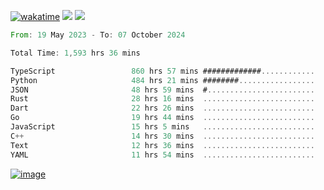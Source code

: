 [![wakatime](https://wakatime.com/badge/user/00eead22-fb14-4dd0-ab8a-3625cafbd50d.svg)](https://wakatime.com/@00eead22-fb14-4dd0-ab8a-3625cafbd50d)
![](https://komarev.com/ghpvc/?username=flatypus)
![](https://pixel.flatypus.me/flatypus?type=tracker)
<!--START_SECTION:waka-->

```rust
From: 19 May 2023 - To: 07 October 2024

Total Time: 1,593 hrs 36 mins

TypeScript                 860 hrs 57 mins #############............   53.77 %
Python                     484 hrs 21 mins ########.................   30.25 %
JSON                       48 hrs 59 mins  #........................   03.06 %
Rust                       28 hrs 16 mins  .........................   01.77 %
Dart                       22 hrs 26 mins  .........................   01.40 %
Go                         19 hrs 44 mins  .........................   01.23 %
JavaScript                 15 hrs 5 mins   .........................   00.94 %
C++                        14 hrs 30 mins  .........................   00.91 %
Text                       12 hrs 36 mins  .........................   00.79 %
YAML                       11 hrs 54 mins  .........................   00.74 %
```

<!--END_SECTION:waka-->
[<img alt="image" src="https://github.com/flatypus/flatypus/assets/68029599/0a302dc1-501c-43a0-ae8d-37ec4817f3bd">](https://flatypus.me)

